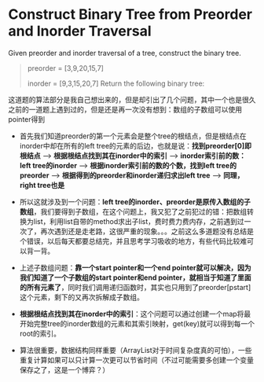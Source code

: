 # Construct Binary Tree from Preorder and Inorder Traversal

Given preorder and inorder traversal of a tree, construct the binary tree.

>preorder = [3,9,20,15,7]
>
>inorder = [9,3,15,20,7]
>Return the following binary tree:

这道题的算法部分是我自己想出来的，但是却引出了几个问题，其中一个也是很久之前的一道题上遇到过的，但是还是再一次没有想到：数组的子数组可以使用pointer得到

* 首先我们知道preorder的第一个元素会是整个tree的根结点，但是根结点在inorder中却在所有的left tree的元素的后边，也就是说：**找到preorder[0]即根结点** ——> **根据根结点找到其在inorder中的索引** ——> **inorder索引前的数：left tree的inorder** ——> **根据inorder索引前的数的个数，找到left tree的preorder** ——> **根据得到的preorder和inorder递归求出left tree** ——> **同理，right tree也是**

* 所以这就涉及到一个问题：**left tree的inorder、preorder是原传入数组的子数组**，我们要得到子数组，在这个问题上，我又犯了之前犯过的错：把数组转换为list，利用list自带的method求出子list，费时费力费内存，之前遇到过一次了，再次遇到还是走老路，这很严重的现象。。。之前这么多道题没有总结是个错误，以后每天都要总结完，并且思考学习吸收的地方，有些代码比较难可以背一背。

* 上述子数组问题：**靠一个start pointer和一个end pointer就可以解决，因为我们知道了一个子数组的start pointer和end pointer，就相当于知道了里面的所有元素了**，同时我们调用递归函数时，其实也只用到了preorder[pstart]这个元素，剩下的又再次拆解成子数组。

* **根据根结点找到其在inorder中的索引**：这个问题可以通过创建一个map将最开始完整tree的inorder数组的元素和其索引映射，get(key)就可以得到每一个root的索引。

* 算法很重要，数据结构同样重要（ArrayList对于时间复杂度真的可怕），一些重复计算如果可以只计算一次更可以节省时间（不过可能需要多创建一个变量保存之了，这是一个博弈？）
